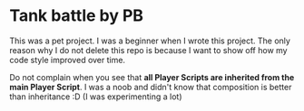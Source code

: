 # Tank battle by PB
 
This was a pet project. I was a beginner when I wrote this project. The only reason why I do not delete this repo is because I want to show off how my code style improved over time.

Do not complain when you see that **all Player Scripts are inherited from the main Player Script**. I was a noob and didn't know that composition is better than inheritance :D (I was experimenting a lot)
